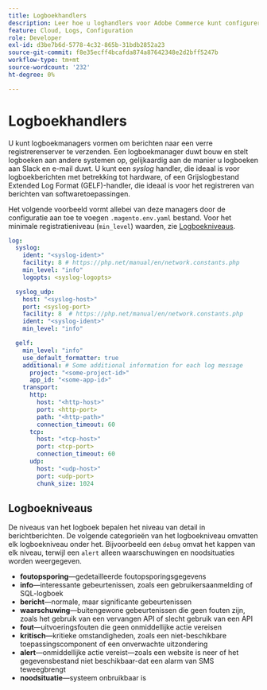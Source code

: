 ```yaml
---
title: Logboekhandlers
description: Leer hoe u loghandlers voor Adobe Commerce kunt configureren op cloudinfrastructuur.
feature: Cloud, Logs, Configuration
role: Developer
exl-id: d3be7b6d-5778-4c32-865b-31bdb2852a23
source-git-commit: f8e35ecff4bcafda874a87642348e2d2bff5247b
workflow-type: tm+mt
source-wordcount: '232'
ht-degree: 0%

---
```


# Logboekhandlers

U kunt logboekmanagers vormen om berichten naar een verre registrerenserver te verzenden. Een logboekmanager duwt bouw en stelt logboeken aan andere systemen op, gelijkaardig aan de manier u logboeken aan Slack en e-mail duwt. U kunt een _syslog_ handler, die ideaal is voor logboekberichten met betrekking tot hardware, of een Grijslogbestand Extended Log Format (GELF)-handler, die ideaal is voor het registreren van berichten van softwaretoepassingen.

Het volgende voorbeeld vormt allebei van deze managers door de configuratie aan toe te voegen `.magento.env.yaml` bestand. Voor het minimale registratieniveau (`min_level`) waarden, zie [Logboekniveaus](#log-levels).

```yaml
log:
  syslog:
    ident: "<syslog-ident>"
    facility: 8 # https://php.net/manual/en/network.constants.php
    min_level: "info"
    logopts: <syslog-logopts>

  syslog_udp:
    host: "<syslog-host>"
    port: <syslog-port>
    facility: 8  # https://php.net/manual/en/network.constants.php
    ident: "<syslog-ident>"
    min_level: "info"

  gelf:
    min_level: "info"
    use_default_formatter: true
    additional: # Some additional information for each log message
      project: "<some-project-id>"
      app_id: "<some-app-id>"
    transport:
      http:
        host: "<http-host>"
        port: <http-port>
        path: "<http-path>"
        connection_timeout: 60
      tcp:
        host: "<tcp-host>"
        port: <tcp-port>
        connection_timeout: 60
      udp:
        host: "<udp-host>"
        port: <udp-port>
        chunk_size: 1024
```

## Logboekniveaus

De niveaus van het logboek bepalen het niveau van detail in berichtberichten. De volgende categorieën van het logboekniveau omvatten elk logboekniveau onder het. Bijvoorbeeld een `debug` omvat het kappen van elk niveau, terwijl een `alert` alleen waarschuwingen en noodsituaties worden weergegeven.

- **foutopsporing**—gedetailleerde foutopsporingsgegevens
- **info**—interessante gebeurtenissen, zoals een gebruikersaanmelding of SQL-logboek
- **bericht**—normale, maar significante gebeurtenissen
- **waarschuwing**—buitengewone gebeurtenissen die geen fouten zijn, zoals het gebruik van een vervangen API of slecht gebruik van een API
- **fout**—uitvoeringsfouten die geen onmiddellijke actie vereisen
- **kritisch**—kritieke omstandigheden, zoals een niet-beschikbare toepassingscomponent of een onverwachte uitzondering
- **alert**—onmiddellijke actie vereist—zoals een website is neer of het gegevensbestand niet beschikbaar-dat een alarm van SMS teweegbrengt
- **noodsituatie**—systeem onbruikbaar is

